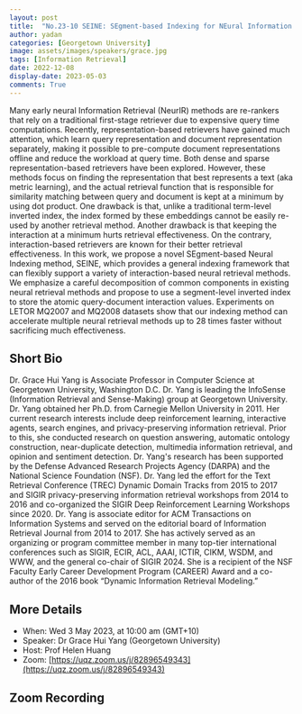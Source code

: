 ```yaml
---
layout: post
title:  "No.23-10 SEINE: SEgment-based Indexing for NEural Information Retrieval"
author: yadan
categories: [Georgetown University]
image: assets/images/speakers/grace.jpg
tags: [Information Retrieval]
date: 2022-12-08
display-date: 2023-05-03
comments: True
---
```

Many early neural Information Retrieval (NeurIR) methods are re-rankers that rely on a traditional first-stage retriever due to expensive query time computations. Recently, representation-based retrievers have gained much attention, which learn query representation and document representation separately, making it possible
to pre-compute document representations offline and reduce the workload at query time. Both dense and sparse representation-based retrievers have been explored. However, these methods focus on finding the representation that best represents a text (aka metric learning), and the actual retrieval function that is responsible
for similarity matching between query and document is kept at a minimum by using dot product. One drawback is that, unlike a traditional term-level inverted index, the index formed by these embeddings cannot be easily re-used by another retrieval method. Another drawback is that keeping the interaction at a minimum hurts
retrieval effectiveness. On the contrary, interaction-based retrievers are known for their better retrieval effectiveness. In this work, we propose a novel SEgment-based Neural Indexing method, SEINE, which provides a general indexing framework that can flexibly support a variety of interaction-based neural retrieval
methods. We emphasize a careful decomposition of common components in existing neural retrieval methods and propose to use
a segment-level inverted index to store the atomic query-document interaction values. Experiments on LETOR MQ2007 and MQ2008
datasets show that our indexing method can accelerate multiple neural retrieval methods up to 28 times faster without sacrificing
much effectiveness.

## Short Bio
Dr. Grace Hui Yang is Associate Professor in Computer Science at Georgetown University, Washington D.C. Dr. Yang is leading the InfoSense (Information Retrieval and Sense-Making) group at Georgetown University. Dr. Yang obtained her Ph.D. from Carnegie Mellon University in 2011. Her current research interests include deep reinforcement learning, interactive agents, search engines, and privacy-preserving information retrieval. Prior to this, she conducted research on question answering, automatic ontology construction, near-duplicate detection, multimedia information retrieval, and opinion and sentiment detection. Dr. Yang's research has been supported by the Defense Advanced Research Projects Agency (DARPA) and the National Science Foundation (NSF). Dr. Yang led the effort for the Text Retrieval Conference (TREC) Dynamic Domain Tracks from 2015 to 2017 and SIGIR privacy-preserving information retrieval workshops from 2014 to 2016 and co-organized the SIGIR Deep Reinforcement Learning Workshops since 2020. Dr. Yang is associate editor for ACM Transactions on Information Systems and served on the editorial board of Information Retrieval Journal from 2014 to 2017. She has actively served as an organizing or program committee member in many top-tier international conferences such as SIGIR, ECIR, ACL, AAAI, ICTIR, CIKM, WSDM, and WWW, and the general co-chair of SIGIR 2024. She is a recipient of the NSF Faculty Early Career Development Program (CAREER) Award and a co-author of the 2016 book “Dynamic Information Retrieval Modeling.”

## More Details
+ When: Wed 3 May 2023, at 10:00 am (GMT+10)
+ Speaker: Dr Grace Hui Yang (Georgetown University)
+ Host: Prof Helen Huang
+ Zoom: [https://uqz.zoom.us/j/82896549343](https://uqz.zoom.us/j/82896549343)




## Zoom Recording
